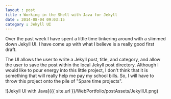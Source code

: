 ```yaml
---
layout : post
title : Working in the Shell with Java for Jekyll
date : 2014-08-04 09:03:15
category : Jekyll UI
---
```


Over the past week I have spent a little time tinkering around with a slimmed down Jekyll UI. I have come up with what I believe is a really good first draft. 

The UI allows the user to write a Jekyll post, title, and category, and allow the user to save the post within the local Jekyll post directory. Although I would like to pour energy into this little project, I don't think that it is something that will really help me pay my school bills. So, I will have to throw this project onto the pile of "Spare time projects". 

![Jekyll UI with Java]({{ site.url }}/WebPortfolio/postAssets/JekyllUI.png)
